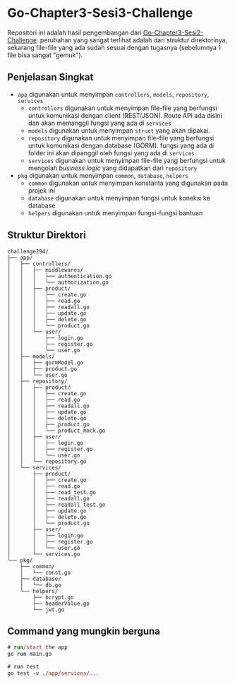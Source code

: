 # Go-Chapter3-Sesi3-Challenge
Repositori ini adalah hasil pengembangan dari  [Go-Chapter3-Sesi2-Challenge](https://github.com/Bagus-Septianto/Go-Chapter3-Sesi2-Challenge "Bagus-Septianto/Go-Chapter3-Sesi2-Challenge"). perubahan yang sangat terlihat adalah dari struktur direktorinya, sekarang file-file yang ada sudah sesuai dengan tugasnya (sebelumnya 1 file bisa sangat "gemuk").

## Penjelasan Singkat
- `app` digunakan untuk menyimpan `controllers`, `models`, `repository`, `services`
  - `controllers` digunakan untuk menyimpan file-file yang berfungsi untuk komunikasi dengan client (REST/JSON). Route API ada disini dan akan memanggil fungsi yang ada di `services`
  - `models` digunakan untuk menyimpan `struct` yang akan dipakai.
  - `repository` digunakan untuk menyimpan file-file yang berfungsi untuk komunikasi dengan database (GORM). fungsi yang ada di folder ini akan dipanggil oleh fungsi yang ada di `services`
  - `services` digunakan untuk menyimpan file-file yang berfungsi untuk mengolah *business logic* yang didapatkan dari `repository`
- `pkg` digunakan untuk menyimpan `common`, `database`, `helpers`
  - `common` digunakan untuk menyimpan konstanta yang digunakan pada projek ini
  - `database` digunakan untuk menyimpan fungsi untuk koneksi ke database
  - `helpers` digunakan untuk menyimpan fungsi-fungsi bantuan

## Struktur Direktori
```
challenge294/
├── app/
│   ├── controllers/
│   │   ├── middlewares/
│   │   │   ├── authentication.go
│   │   │   └── authorization.go
│   │   ├── product/
│   │   │   ├── create.go
│   │   │   ├── read.go
│   │   │   ├── readall.go
│   │   │   ├── update.go
│   │   │   ├── delete.go
│   │   │   └── product.go
│   │   └── user/
│   │       ├── login.go
│   │       ├── register.go
│   │       └── user.go
│   ├── models/
│   │   ├── gormModel.go
│   │   ├── product.go
│   │   └── user.go
│   ├── repository/
│   │   ├── product/
│   │   │   ├── create.go
│   │   │   ├── read.go
│   │   │   ├── readall.go
│   │   │   ├── update.go
│   │   │   ├── delete.go
│   │   │   ├── product.go
│   │   │   └── product_mock.go
│   │   ├── user/
│   │   │   ├── login.go
│   │   │   ├── register.go
│   │   │   └── user.go
│   │   └── repository.go
│   └── services/
│       ├── product/
│       │   ├── create.go
│       │   ├── read.go
│       │   ├── read_test.go
│       │   ├── readall.go
│       │   ├── readall_test.go
│       │   ├── update.go
│       │   ├── delete.go
│       │   └── product.go
│       ├── user/
│       │   ├── login.go
│       │   ├── register.go
│       │   └── user.go
│       └── services.go
└── pkg/
    ├── common/
    │   └── const.go
    ├── database/
    │   └── db.go
    └── helpers/
        ├── bcrypt.go
        ├── headerValue.go
        └── jwt.go
```

## Command yang mungkin berguna
```ps
# run/start the app
go run main.go

# run test
go test -v ./app/services/...
```